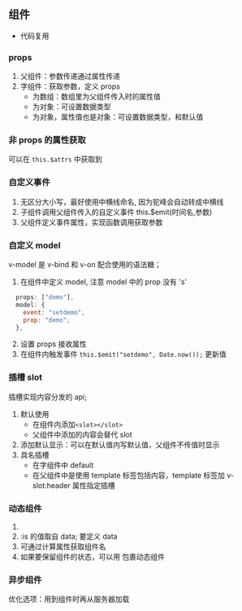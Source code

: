 ## 组件

- 代码复用

### props

1. 父组件：参数传递通过属性传递
2. 字组件：获取参数，定义 props
   - 为数组：数组里为父组件传入时的属性值
   - 为对象：可设置数据类型
   - 为对象，属性值也是对象：可设置数据类型，和默认值

### 非 props 的属性获取

可以在 `this.$attrs` 中获取到

### 自定义事件

1. 无区分大小写，最好使用中横线命名, 因为驼峰会自动转成中横线
2. 子组件调用父组件传入的自定义事件 this.\$emit(时间名,参数)
3. 父组件定义事件属性，实现函数调用获取参数

### 自定义 model

v-model 是 v-bind 和 v-on 配合使用的语法糖；

1. 在组件中定义 model, 注意 model 中的 prop 没有 's'

```js
  props: ["demo"],
  model: {
    event: "setdemo",
    prop: "demo",
  },
```

2. 设置 props 接收属性
3. 在组件内触发事件 `this.$emit("setdemo", Date.now());` 更新值

### 插槽 slot

插槽实现内容分发的 api;

1. 默认使用
   - 在组件内添加`<slot></slot>`
   - 父组件中添加的内容会替代 slot
2. 添加默认显示：可以在<slot>默认值</slot>内写默认值，父组件不传值时显示
3. 具名插槽
   - 在字组件中 <slot name:header>default</slot>
   - 在父组件中是使用 template 标签包括内容，template 标签加 v-slot:header 属性指定插槽

### 动态组件

1. <component :is="">
2. :is 的值取自 data; 要定义 data
3. 可通过计算属性获取组件名
4. 如果要保留组件的状态，可以用 <keep-alive></keep-alive>包裹动态组件

### 异步组件

优化选项：用到组件时再从服务器加载
